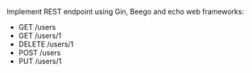 Implement REST endpoint using Gin, Beego and echo web frameworks:

- GET /users
- GET /users/1
- DELETE /users/1
- POST /users
- PUT /users/1
